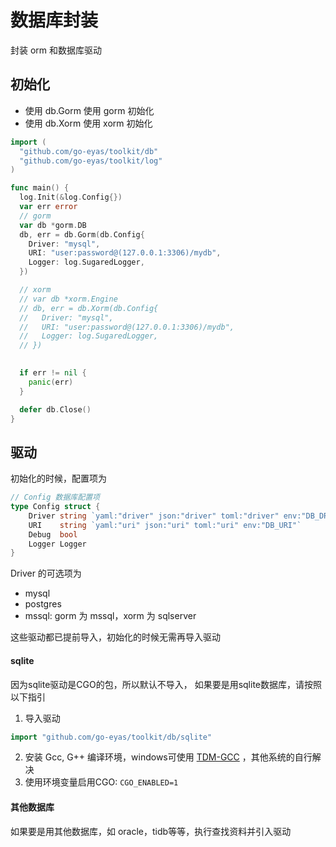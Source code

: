 # 数据库封装

封装 orm 和数据库驱动

## 初始化

 * 使用 db.Gorm 使用 gorm 初始化
 * 使用 db.Xorm 使用 xorm 初始化

```go
import (
  "github.com/go-eyas/toolkit/db"
  "github.com/go-eyas/toolkit/log"
)

func main() {
  log.Init(&log.Config{})
  var err error
  // gorm
  var db *gorm.DB
  db, err = db.Gorm(db.Config{
    Driver: "mysql",
    URI: "user:password@(127.0.0.1:3306)/mydb",
    Logger: log.SugaredLogger,
  })

  // xorm
  // var db *xorm.Engine
  // db, err = db.Xorm(db.Config{
  //   Driver: "mysql",
  //   URI: "user:password@(127.0.0.1:3306)/mydb",
  //   Logger: log.SugaredLogger,
  // })
  

  if err != nil {
    panic(err)
  }

  defer db.Close()
}
```

## 驱动 

初始化的时候，配置项为 

```go
// Config 数据库配置项
type Config struct {
	Driver string `yaml:"driver" json:"driver" toml:"driver" env:"DB_DRIVER"`
	URI    string `yaml:"uri" json:"uri" toml:"uri" env:"DB_URI"`
	Debug  bool
	Logger Logger
}
```

Driver 的可选项为 

 * mysql
 * postgres
 * mssql: gorm 为 mssql，xorm 为 sqlserver

这些驱动都已提前导入，初始化的时候无需再导入驱动

#### sqlite

因为sqlite驱动是CGO的包，所以默认不导入， 如果要是用sqlite数据库，请按照以下指引

1. 导入驱动
  ```go
  import "github.com/go-eyas/toolkit/db/sqlite"
  ```
2. 安装 Gcc, G++ 编译环境，windows可使用 [TDM-GCC](http://tdm-gcc.tdragon.net/download) ，其他系统的自行解决
3. 使用环境变量启用CGO: `CGO_ENABLED=1`

#### 其他数据库

如果要是用其他数据库，如 oracle，tidb等等，执行查找资料并引入驱动